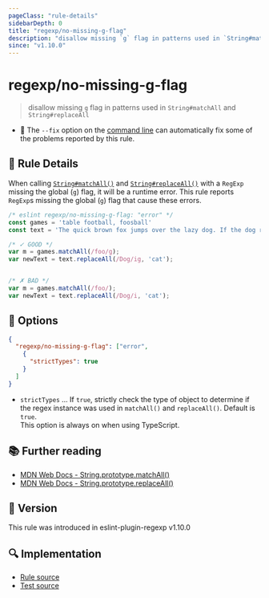 ```yaml
---
pageClass: "rule-details"
sidebarDepth: 0
title: "regexp/no-missing-g-flag"
description: "disallow missing `g` flag in patterns used in `String#matchAll` and `String#replaceAll`"
since: "v1.10.0"
---
```

# regexp/no-missing-g-flag

> disallow missing `g` flag in patterns used in `String#matchAll` and `String#replaceAll`

- :wrench: The `--fix` option on the [command line](https://eslint.org/docs/user-guide/command-line-interface#fixing-problems) can automatically fix some of the problems reported by this rule.

## :book: Rule Details

When calling [`String#matchAll()`] and [`String#replaceAll()`] with a `RegExp` missing the global (`g`) flag, it will be a runtime error.
This rule reports `RegExp`s missing the global (`g`) flag that cause these errors.

<eslint-code-block fix>

```js
/* eslint regexp/no-missing-g-flag: "error" */
const games = 'table football, foosball'
const text = 'The quick brown fox jumps over the lazy dog. If the dog reacted, was it really lazy?';

/* ✓ GOOD */
var m = games.matchAll(/foo/g);
var newText = text.replaceAll(/Dog/ig, 'cat');


/* ✗ BAD */
var m = games.matchAll(/foo/);
var newText = text.replaceAll(/Dog/i, 'cat');

```

</eslint-code-block>

## :wrench: Options

```json
{
  "regexp/no-missing-g-flag": ["error",
    {
      "strictTypes": true
    }
  ]
}
```

- `strictTypes` ... If `true`, strictly check the type of object to determine if the regex instance was used in `matchAll()` and `replaceAll()`. Default is `true`.\
  This option is always on when using TypeScript.

## :books: Further reading

- [MDN Web Docs - String.prototype.matchAll()][`String#matchAll()`]
- [MDN Web Docs - String.prototype.replaceAll()][`String#replaceAll()`]

[`String#matchAll()`]: https://developer.mozilla.org/en-US/docs/Web/JavaScript/Reference/Global_Objects/String/matchAll
[`String#replaceAll()`]: https://developer.mozilla.org/en-US/docs/Web/JavaScript/Reference/Global_Objects/String/replaceAll

## :rocket: Version

This rule was introduced in eslint-plugin-regexp v1.10.0

## :mag: Implementation

- [Rule source](https://github.com/ota-meshi/eslint-plugin-regexp/blob/master/lib/rules/no-missing-g-flag.ts)
- [Test source](https://github.com/ota-meshi/eslint-plugin-regexp/blob/master/tests/lib/rules/no-missing-g-flag.ts)
